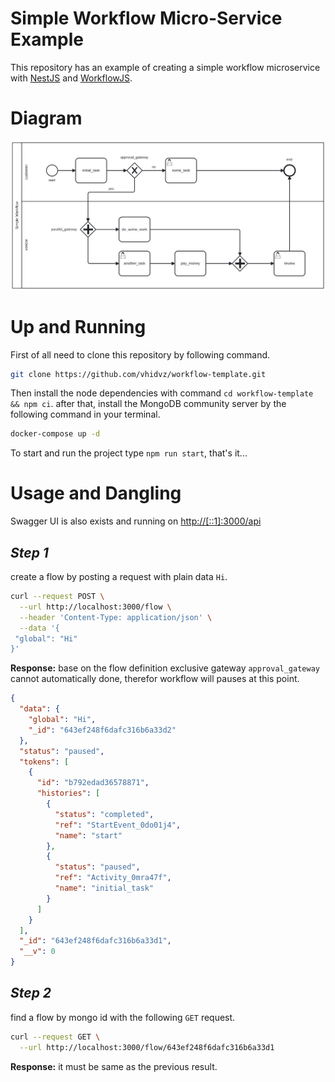 # Simple Workflow Micro-Service Example

This repository has an example of creating a simple workflow microservice with [NestJS](https://github.com/nestjs/nest) and [WorkflowJS](https://github.com/vhidvz/workflow-js).

# Diagram

![Simple Workflow](./diagram.svg)

# Up and Running

First of all need to clone this repository by following command.

```sh
git clone https://github.com/vhidvz/workflow-template.git
```

Then install the node dependencies with command `cd workflow-template && npm ci`. after that, install the MongoDB community server by the following command in your terminal.

```sh
docker-compose up -d
```

To start and run the project type `npm run start`, that's it...

# Usage and Dangling

Swagger UI is also exists and running on [http://[::1]:3000/api](http://[::1]:3000/api)

## _Step 1_

create a flow by posting a request with plain data `Hi`.

```sh
curl --request POST \
  --url http://localhost:3000/flow \
  --header 'Content-Type: application/json' \
  --data '{
 "global": "Hi"
}'
```

__Response:__ base on the flow definition exclusive gateway `approval_gateway` cannot automatically done, therefor workflow will pauses at this point.

```json
{
  "data": {
    "global": "Hi",
    "_id": "643ef248f6dafc316b6a33d2"
  },
  "status": "paused",
  "tokens": [
    {
      "id": "b792edad36578871",
      "histories": [
        {
          "status": "completed",
          "ref": "StartEvent_0do01j4",
          "name": "start"
        },
        {
          "status": "paused",
          "ref": "Activity_0mra47f",
          "name": "initial_task"
        }
      ]
    }
  ],
  "_id": "643ef248f6dafc316b6a33d1",
  "__v": 0
}
```

## _Step 2_

find a flow by mongo id with the following `GET` request.

```sh
curl --request GET \
  --url http://localhost:3000/flow/643ef248f6dafc316b6a33d1
```

__Response:__ it must be same as the previous result.
